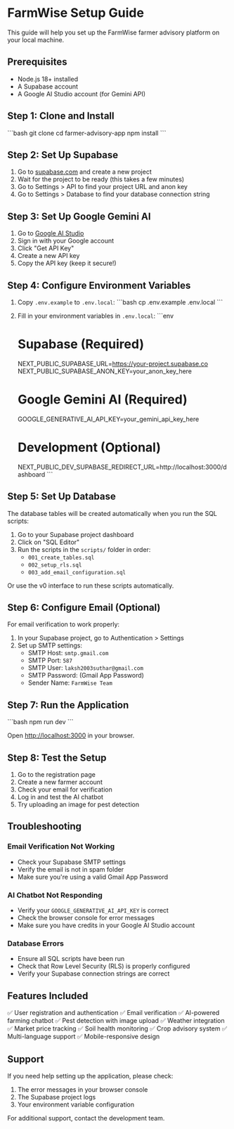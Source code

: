 # FarmWise Setup Guide

This guide will help you set up the FarmWise farmer advisory platform on your local machine.

## Prerequisites

- Node.js 18+ installed
- A Supabase account
- A Google AI Studio account (for Gemini API)

## Step 1: Clone and Install

\`\`\`bash
git clone <your-repo-url>
cd farmer-advisory-app
npm install
\`\`\`

## Step 2: Set Up Supabase

1. Go to [supabase.com](https://supabase.com) and create a new project
2. Wait for the project to be ready (this takes a few minutes)
3. Go to Settings > API to find your project URL and anon key
4. Go to Settings > Database to find your database connection string

## Step 3: Set Up Google Gemini AI

1. Go to [Google AI Studio](https://aistudio.google.com/)
2. Sign in with your Google account
3. Click "Get API Key" 
4. Create a new API key
5. Copy the API key (keep it secure!)

## Step 4: Configure Environment Variables

1. Copy `.env.example` to `.env.local`:
   \`\`\`bash
   cp .env.example .env.local
   \`\`\`

2. Fill in your environment variables in `.env.local`:
   \`\`\`env
   # Supabase (Required)
   NEXT_PUBLIC_SUPABASE_URL=https://your-project.supabase.co
   NEXT_PUBLIC_SUPABASE_ANON_KEY=your_anon_key_here
   
   # Google Gemini AI (Required)
   GOOGLE_GENERATIVE_AI_API_KEY=your_gemini_api_key_here
   
   # Development (Optional)
   NEXT_PUBLIC_DEV_SUPABASE_REDIRECT_URL=http://localhost:3000/dashboard
   \`\`\`

## Step 5: Set Up Database

The database tables will be created automatically when you run the SQL scripts:

1. Go to your Supabase project dashboard
2. Click on "SQL Editor" 
3. Run the scripts in the `scripts/` folder in order:
   - `001_create_tables.sql`
   - `002_setup_rls.sql` 
   - `003_add_email_configuration.sql`

Or use the v0 interface to run these scripts automatically.

## Step 6: Configure Email (Optional)

For email verification to work properly:

1. In your Supabase project, go to Authentication > Settings
2. Set up SMTP settings:
   - SMTP Host: `smtp.gmail.com`
   - SMTP Port: `587`
   - SMTP User: `laksh2003suthar@gmail.com`
   - SMTP Password: (Gmail App Password)
   - Sender Name: `FarmWise Team`

## Step 7: Run the Application

\`\`\`bash
npm run dev
\`\`\`

Open [http://localhost:3000](http://localhost:3000) in your browser.

## Step 8: Test the Setup

1. Go to the registration page
2. Create a new farmer account
3. Check your email for verification
4. Log in and test the AI chatbot
5. Try uploading an image for pest detection

## Troubleshooting

### Email Verification Not Working
- Check your Supabase SMTP settings
- Verify the email is not in spam folder
- Make sure you're using a valid Gmail App Password

### AI Chatbot Not Responding
- Verify your `GOOGLE_GENERATIVE_AI_API_KEY` is correct
- Check the browser console for error messages
- Make sure you have credits in your Google AI Studio account

### Database Errors
- Ensure all SQL scripts have been run
- Check that Row Level Security (RLS) is properly configured
- Verify your Supabase connection strings are correct

## Features Included

✅ User registration and authentication
✅ Email verification
✅ AI-powered farming chatbot
✅ Pest detection with image upload
✅ Weather integration
✅ Market price tracking
✅ Soil health monitoring
✅ Crop advisory system
✅ Multi-language support
✅ Mobile-responsive design

## Support

If you need help setting up the application, please check:
1. The error messages in your browser console
2. The Supabase project logs
3. Your environment variable configuration

For additional support, contact the development team.

